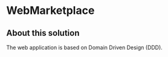 ﻿# WebMarketplace

## About this solution
The web application is based on Domain Driven Design (DDD).

